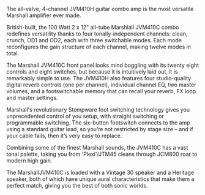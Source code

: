 
The all-valve, 4-channel JVM410H guitar combo amp is the most versatile Marshall amplifier ever made.

British-built, the 100 Watt 2 x 12" all-tube Marshlall JVM410C combo redefines versatility thanks to four tonally-independent channels: clean, crunch, OD1 and OD2, each with three switchable modes. Each mode reconfigures the gain structure of each channel, making twelve modes in total.

The Marshall JVM410C front panel looks mind boggling with its twenty eight controls and eight switches, but because it is intuitively laid out, it is remarkably simple to use. The JVM410H also features four studio-quality digital reverb controls (one per channel), individual channel EQ, two master volumes, and a footswitchable memory that can recall your reverb, FX loop and master settings.

Marshall's revolutionary Stompware foot switching technology gives you unprecedented control of you setup, with straight switching or programmable switching. The six-button footswitch connects to the amp using a standard guitar lead, so you’re not restricted by stage size – and if your cable fails, then it’s very easy to replace.

Combining some of the finest Marshall sounds, the JVM410C has a vast tonal palette, taking you from 'Plexi'/JTM45 cleans through JCM800 roar to modern high gain.

The MarshallJVM410C is loaded with a Vintage 30 speaker and a Heritage speaker, both of which have unique aural characteristics that make them a perfect match, giving you the best of both sonic worlds.
